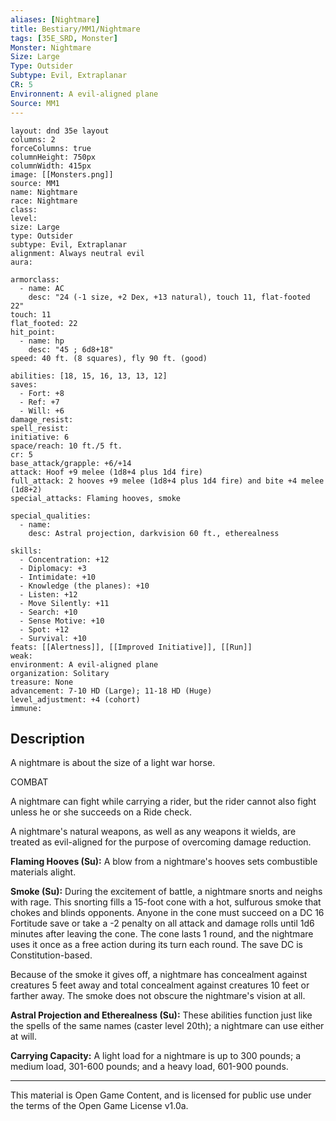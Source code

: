 ```yaml
---
aliases: [Nightmare]
title: Bestiary/MM1/Nightmare
tags: [35E_SRD, Monster]
Monster: Nightmare
Size: Large
Type: Outsider
Subtype: Evil, Extraplanar
CR: 5
Environnent: A evil-aligned plane
Source: MM1
---
```


```statblock
layout: dnd 35e layout
columns: 2
forceColumns: true
columnHeight: 750px
columnWidth: 415px
image: [[Monsters.png]]
source: MM1
name: Nightmare
race: Nightmare
class: 
level: 
size: Large
type: Outsider
subtype: Evil, Extraplanar
alignment: Always neutral evil
aura: 

armorclass:
  - name: AC
    desc: "24 (-1 size, +2 Dex, +13 natural), touch 11, flat-footed 22"
touch: 11
flat_footed: 22
hit_point:
  - name: hp
    desc: "45 ; 6d8+18"
speed: 40 ft. (8 squares), fly 90 ft. (good)

abilities: [18, 15, 16, 13, 13, 12]
saves:
  - Fort: +8
  - Ref: +7
  - Will: +6
damage_resist: 
spell_resist: 
initiative: 6
space/reach: 10 ft./5 ft.
cr: 5
base_attack/grapple: +6/+14
attack: Hoof +9 melee (1d8+4 plus 1d4 fire)
full_attack: 2 hooves +9 melee (1d8+4 plus 1d4 fire) and bite +4 melee (1d8+2)
special_attacks: Flaming hooves, smoke

special_qualities:
  - name: 
    desc: Astral projection, darkvision 60 ft., etherealness

skills:
  - Concentration: +12
  - Diplomacy: +3
  - Intimidate: +10
  - Knowledge (the planes): +10
  - Listen: +12
  - Move Silently: +11
  - Search: +10
  - Sense Motive: +10
  - Spot: +12
  - Survival: +10
feats: [[Alertness]], [[Improved Initiative]], [[Run]]
weak: 
environment: A evil-aligned plane
organization: Solitary
treasure: None
advancement: 7-10 HD (Large); 11-18 HD (Huge)
level_adjustment: +4 (cohort)
immune: 
```

## Description

<p>A nightmare is about the size of a light war horse.</p>
<p>COMBAT</p>
<p>A nightmare can fight while carrying a rider, but the rider cannot also fight unless he or she succeeds on a Ride check.</p>
<p>A nightmare's natural weapons, as well as any weapons it wields, are treated as evil-aligned for the purpose of overcoming damage reduction.</p>
<p>
            <b>Flaming Hooves (Su):</b> A blow from a nightmare's hooves sets combustible materials alight.</p>
<p>
            <b>Smoke (Su):</b> During the excitement of battle, a nightmare snorts and neighs with rage. This snorting fills a 15-foot cone with a hot, sulfurous smoke that chokes and blinds opponents. Anyone in the cone must succeed on a DC 16 Fortitude save or take a -2 penalty on all attack and damage rolls until 1d6 minutes after leaving the cone. The cone lasts 1 round, and the nightmare uses it once as a free action during its turn each round. The save DC is Constitution-based.</p>
<p>Because of the smoke it gives off, a nightmare has concealment against creatures 5 feet away and total concealment against creatures 10 feet or farther away. The smoke does not obscure the nightmare's vision at all.</p>
<p>
            <b>Astral Projection and Etherealness (Su):</b> These abilities function just like the spells of the same names (caster level 20th); a nightmare can use either at will.</p>
<p>
            <b>Carrying Capacity:</b> A light load for a nightmare is up to 300 pounds; a medium load, 301-600 pounds; and a heavy load, 601-900 pounds.</p>

---

This material is Open Game Content, and is licensed for public use under
the terms of the Open Game License v1.0a.

